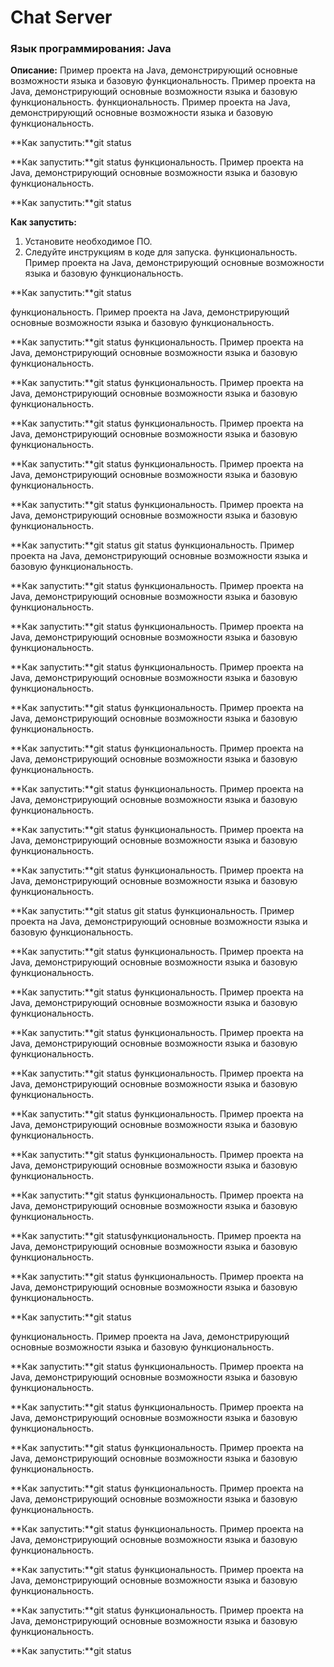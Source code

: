 # Chat Server

### Язык программирования: Java

**Описание:**
Пример проекта на Java, демонстрирующий основные возможности языка и базовую функциональность.
Пример проекта на Java, демонстрирующий основные возможности языка и базовую функциональность.
функциональность.
Пример проекта на Java, демонстрирующий основные возможности языка и базовую функциональность.

**Как запустить:**git status

**Как запустить:**git status
функциональность.
Пример проекта на Java, демонстрирующий основные возможности языка и базовую функциональность.

**Как запустить:**git status

**Как запустить:**
1. Установите необходимое ПО.
2. Следуйте инструкциям в коде для запуска.
функциональность.
Пример проекта на Java, демонстрирующий основные возможности языка и базовую функциональность.

**Как запустить:**git status

функциональность.
Пример проекта на Java, демонстрирующий основные возможности языка и базовую функциональность.

**Как запустить:**git status
функциональность.
Пример проекта на Java, демонстрирующий основные возможности языка и базовую функциональность.

**Как запустить:**git status
функциональность.
Пример проекта на Java, демонстрирующий основные возможности языка и базовую функциональность.

**Как запустить:**git status
функциональность.
Пример проекта на Java, демонстрирующий основные возможности языка и базовую функциональность.

**Как запустить:**git status
функциональность.
Пример проекта на Java, демонстрирующий основные возможности языка и базовую функциональность.

**Как запустить:**git status
функциональность.
Пример проекта на Java, демонстрирующий основные возможности языка и базовую функциональность.

**Как запустить:**git status
git status
функциональность.
Пример проекта на Java, демонстрирующий основные возможности языка и базовую функциональность.

**Как запустить:**git status
функциональность.
Пример проекта на Java, демонстрирующий основные возможности языка и базовую функциональность.

**Как запустить:**git status
функциональность.
Пример проекта на Java, демонстрирующий основные возможности языка и базовую функциональность.

**Как запустить:**git status
функциональность.
Пример проекта на Java, демонстрирующий основные возможности языка и базовую функциональность.

**Как запустить:**git status
функциональность.
Пример проекта на Java, демонстрирующий основные возможности языка и базовую функциональность.

**Как запустить:**git status
функциональность.
Пример проекта на Java, демонстрирующий основные возможности языка и базовую функциональность.

**Как запустить:**git status
функциональность.
Пример проекта на Java, демонстрирующий основные возможности языка и базовую функциональность.

**Как запустить:**git status
функциональность.
Пример проекта на Java, демонстрирующий основные возможности языка и базовую функциональность.

**Как запустить:**git status
функциональность.
Пример проекта на Java, демонстрирующий основные возможности языка и базовую функциональность.

**Как запустить:**git status
git status
функциональность.
Пример проекта на Java, демонстрирующий основные возможности языка и базовую функциональность.

**Как запустить:**git status
функциональность.
Пример проекта на Java, демонстрирующий основные возможности языка и базовую функциональность.

**Как запустить:**git status
функциональность.
Пример проекта на Java, демонстрирующий основные возможности языка и базовую функциональность.

**Как запустить:**git status
функциональность.
Пример проекта на Java, демонстрирующий основные возможности языка и базовую функциональность.

**Как запустить:**git status
функциональность.
Пример проекта на Java, демонстрирующий основные возможности языка и базовую функциональность.

**Как запустить:**git status
функциональность.
Пример проекта на Java, демонстрирующий основные возможности языка и базовую функциональность.

**Как запустить:**git status
функциональность.
Пример проекта на Java, демонстрирующий основные возможности языка и базовую функциональность.

**Как запустить:**git status
функциональность.
Пример проекта на Java, демонстрирующий основные возможности языка и базовую функциональность.

**Как запустить:**git statusфункциональность.
Пример проекта на Java, демонстрирующий основные возможности языка и базовую функциональность.

**Как запустить:**git status
функциональность.
Пример проекта на Java, демонстрирующий основные возможности языка и базовую функциональность.

**Как запустить:**git status

функциональность.
Пример проекта на Java, демонстрирующий основные возможности языка и базовую функциональность.

**Как запустить:**git status
функциональность.
Пример проекта на Java, демонстрирующий основные возможности языка и базовую функциональность.

**Как запустить:**git status
функциональность.
Пример проекта на Java, демонстрирующий основные возможности языка и базовую функциональность.

**Как запустить:**git status
функциональность.
Пример проекта на Java, демонстрирующий основные возможности языка и базовую функциональность.

**Как запустить:**git status
функциональность.
Пример проекта на Java, демонстрирующий основные возможности языка и базовую функциональность.

**Как запустить:**git status
функциональность.
Пример проекта на Java, демонстрирующий основные возможности языка и базовую функциональность.

**Как запустить:**git status
функциональность.
Пример проекта на Java, демонстрирующий основные возможности языка и базовую функциональность.

**Как запустить:**git status
функциональность.
Пример проекта на Java, демонстрирующий основные возможности языка и базовую функциональность.

**Как запустить:**git status

